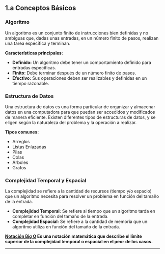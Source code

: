## 1.a Conceptos Básicos

### Algoritmo

Un algoritmo es un conjunto finito de instrucciones bien definidas y no ambiguas que, dadas unas entradas, en un número finito de pasos, realizan una tarea específica y terminan.

**Características principales:**

- **Definido:** Un algoritmo debe tener un comportamiento definido para entradas específicas.
- **Finito:** Debe terminar después de un número finito de pasos.
- **Efectivo:** Sus operaciones deben ser realizables y definidas en un tiempo razonable.

### Estructura de Datos

Una estructura de datos es una forma particular de organizar y almacenar datos en una computadora para que puedan ser accedidos y modificados de manera eficiente. Existen diferentes tipos de estructuras de datos, y se eligen según la naturaleza del problema y la operación a realizar.

**Tipos comunes:**

- Arreglos
- Listas Enlazadas
- Pilas
- Colas
- Árboles
- Grafos

### Complejidad Temporal y Espacial

La complejidad se refiere a la cantidad de recursos (tiempo y/o espacio) que un algoritmo necesita para resolver un problema en función del tamaño de la entrada.

- **Complejidad Temporal:** Se refiere al tiempo que un algoritmo tarda en completar en función del tamaño de la entrada.
- **Complejidad Espacial:** Se refiere a la cantidad de memoria que un algoritmo utiliza en función del tamaño de la entrada.

**[Notación Big O](./bigONotation.md) Es una notación matemática que describe el límite superior de la complejidad temporal o espacial en el peor de los casos.**

---
